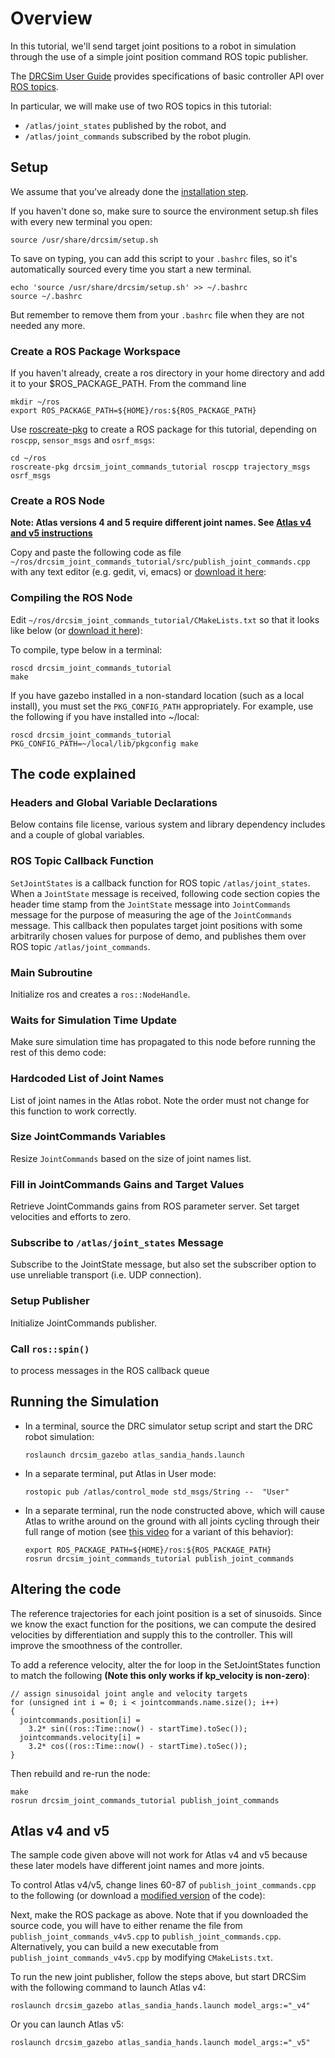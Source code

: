 # Overview

In this tutorial, we'll send target joint positions to a robot in simulation through the use of a simple joint position command ROS topic publisher.

The [DRCSim User Guide](https://bitbucket.org/osrf/drcsim/wiki/DRC/UserGuide) provides specifications of basic controller API over [ROS topics](http://www.ros.org/wiki/Topics).

In particular, we will make use of two ROS topics in this tutorial:

  - `/atlas/joint_states` published by the robot, and
  - `/atlas/joint_commands` subscribed by the robot plugin.

## Setup

We assume that you've already done the [installation step](http://gazebosim.org/tutorials/?tut=drcsim_install).

If you haven't done so, make sure to source the environment setup.sh files with every new terminal you open:

~~~
source /usr/share/drcsim/setup.sh
~~~

To save on typing, you can add this script to your `.bashrc` files, so it's automatically sourced every time you start a new terminal.

~~~
echo 'source /usr/share/drcsim/setup.sh' >> ~/.bashrc
source ~/.bashrc
~~~

But remember to remove them from your `.bashrc` file when they are not needed any more.

### Create a ROS Package Workspace

If you haven't already, create a ros directory in your home directory and add it to your $ROS_PACKAGE_PATH. From the command line

~~~
mkdir ~/ros
export ROS_PACKAGE_PATH=${HOME}/ros:${ROS_PACKAGE_PATH}
~~~

Use [roscreate-pkg](http://ros.org/wiki/roscreate) to create a ROS package for this tutorial, depending on `roscpp`, `sensor_msgs` and `osrf_msgs`:

~~~
cd ~/ros
roscreate-pkg drcsim_joint_commands_tutorial roscpp trajectory_msgs osrf_msgs
~~~

### Create a ROS Node

**Note: Atlas versions 4 and 5 require different joint names. See [Atlas v4 and v5 instructions](/tutorials?cat=drcsim&tut=drcsim_ros_cmds#Atlasv4andv5)**

Copy and paste the following code as file
 `~/ros/drcsim_joint_commands_tutorial/src/publish_joint_commands.cpp`
 with any text editor (e.g. gedit, vi, emacs)
 or [download it here](http://bitbucket.org/osrf/gazebo_tutorials/raw/default/drcsim_ros_cmds/files/publish_joint_commands.cpp):

<include src='http://bitbucket.org/osrf/gazebo_tutorials/raw/default/drcsim_ros_cmds/files/publish_joint_commands.cpp' />

### Compiling the ROS Node

Edit `~/ros/drcsim_joint_commands_tutorial/CMakeLists.txt`
 so that it looks like below
 (or [download it here](http://bitbucket.org/osrf/gazebo_tutorials/raw/default/drcsim_ros_cmds/files/CMakeLists.txt)):

<include src='http://bitbucket.org/osrf/gazebo_tutorials/raw/default/drcsim_ros_cmds/files/CMakeLists.txt' />


To compile, type below in a terminal:

~~~
roscd drcsim_joint_commands_tutorial
make
~~~

If you have gazebo installed in a non-standard location (such as a local install), you must set the `PKG_CONFIG_PATH` appropriately. For example, use the following if you have installed into ~/local:

~~~
roscd drcsim_joint_commands_tutorial
PKG_CONFIG_PATH=~/local/lib/pkgconfig make
~~~


## The code explained

### Headers and Global Variable Declarations
Below contains file license, various system and library dependency includes and
a couple of global variables.

<include to='/JointCommands jointcommands;/' src='http://bitbucket.org/osrf/gazebo_tutorials/raw/default/drcsim_ros_cmds/files/publish_joint_commands.cpp' />


### ROS Topic Callback Function

`SetJointStates` is a callback function for ROS topic `/atlas/joint_states`.
When a `JointState` message is received, following code section copies the
header time stamp from the `JointState` message into `JointCommands` message
for the purpose of measuring the age of the `JointCommands` message.
This callback then populates target joint positions with some arbitrarily chosen values for purpose of demo, and publishes them over ROS topic `/atlas/joint_commands`.

<include from='/void SetJointStates/' to='/publish\(jointcommands\);\n  \}\n}/' src='http://bitbucket.org/osrf/gazebo_tutorials/raw/default/drcsim_ros_cmds/files/publish_joint_commands.cpp' />


### Main Subroutine
Initialize ros and creates a `ros::NodeHandle`.

<include from='/int main/' to='/= new ros::NodeHandle\(\);/' src='http://bitbucket.org/osrf/gazebo_tutorials/raw/default/drcsim_ros_cmds/files/publish_joint_commands.cpp' />


### Waits for Simulation Time Update
Make sure simulation time has propagated to this node before running the rest of this demo code:

<include from='/  // Waits/' to='\false;\n  }\' src='http://bitbucket.org/osrf/gazebo_tutorials/raw/default/drcsim_ros_cmds/files/publish_joint_commands.cpp' />


### Hardcoded List of Joint Names

List of joint names in the Atlas robot.  Note the order must not change for this function to work correctly.

<include from='/  // must/' to='/r_arm_mwx"\);/' src='http://bitbucket.org/osrf/gazebo_tutorials/raw/default/drcsim_ros_cmds/files/publish_joint_commands.cpp' />


### Size JointCommands Variables

Resize `JointCommands` based on the size of joint names list.

<include from='/  unsigned int n/' to='i_effort_max.resize\(n\);/' src='http://bitbucket.org/osrf/gazebo_tutorials/raw/default/drcsim_ros_cmds/files/publish_joint_commands.cpp' />


### Fill in JointCommands Gains and Target Values

Retrieve JointCommands gains from ROS parameter server.
Set target velocities and efforts to zero.

<include from='/for \(unsigned int i = 0; i < n/' to='/jointcommands.kp_velocity\[i\]  = 0;\n  }/' src='http://bitbucket.org/osrf/gazebo_tutorials/raw/default/drcsim_ros_cmds/files/publish_joint_commands.cpp' />

### Subscribe to `/atlas/joint_states` Message

Subscribe to the JointState message, but also set the subscriber option to use
unreliable transport (i.e. UDP connection).

<include from='/  // ros topic subscriptions/' to='/1000, SetJointStates\);/' src='http://bitbucket.org/osrf/gazebo_tutorials/raw/default/drcsim_ros_cmds/files/publish_joint_commands.cpp' />

### Setup Publisher

Initialize JointCommands publisher.

<include from='/pub_joint_commands_ =/' to='/, 1, true\);/' src='http://bitbucket.org/osrf/gazebo_tutorials/raw/default/drcsim_ros_cmds/files/publish_joint_commands.cpp' />

### Call `ros::spin()`

to process messages in the ROS callback queue

<include from='/ros::spin\(\);/' to='/return 0;\n  }/' src='http://bitbucket.org/osrf/gazebo_tutorials/raw/default/drcsim_ros_cmds/files/publish_joint_commands.cpp' />

## Running the Simulation

* In a terminal, source the DRC simulator setup script and start the DRC robot simulation:

    ~~~
    roslaunch drcsim_gazebo atlas_sandia_hands.launch
    ~~~

* In a separate terminal, put Atlas in User mode:

    ~~~
    rostopic pub /atlas/control_mode std_msgs/String --  "User"
    ~~~

* In a separate terminal, run the node constructed above, which will cause
 Atlas to writhe around on the ground with all joints cycling through their full range of motion
 (see [this video](https://www.youtube.com/watch?v=-zpZ3lUvccI#t=23s)
  for a variant of this behavior):

    ~~~
    export ROS_PACKAGE_PATH=${HOME}/ros:${ROS_PACKAGE_PATH}
    rosrun drcsim_joint_commands_tutorial publish_joint_commands
    ~~~

## Altering the code

The reference trajectories for each joint position is a set of sinusoids. Since we know the exact function for the positions, we can compute the desired velocities by differentiation and supply this to the controller. This will improve the smoothness of the controller.

To add a reference velocity, alter the for loop in the SetJointStates function to match the following **(Note this only works if kp_velocity is non-zero)**:

~~~
// assign sinusoidal joint angle and velocity targets
for (unsigned int i = 0; i < jointcommands.name.size(); i++)
{
  jointcommands.position[i] =
    3.2* sin((ros::Time::now() - startTime).toSec());
  jointcommands.velocity[i] =
    3.2* cos((ros::Time::now() - startTime).toSec());
}
~~~

Then rebuild and re-run the node:

~~~
make
rosrun drcsim_joint_commands_tutorial publish_joint_commands
~~~

## Atlas v4 and v5

The sample code given above will not work for Atlas v4 and v5 because these later models have different joint names and more joints.

To control Atlas v4/v5, change lines 60-87 of `publish_joint_commands.cpp` to the following (or download a [modified version](http://bitbucket.org/osrf/gazebo_tutorials/raw/default/default/files/publish_joint_commands_v4.txt) of the code):

<include from='/  jointcommands.name.push_back\("atlas::l_leg_hpz"\);/' to='/jointcommands.name.push_back\("atlas::back_bkx"\);/' src='http://bitbucket.org/osrf/gazebo_tutorials/raw/default/drcsim_ros_cmds/files/publish_joint_commands_v4v5.cpp' />

Next, make the ROS package as above. Note that if you downloaded the source code, you will have to either rename the file from `publish_joint_commands_v4v5.cpp` to `publish_joint_commands.cpp`. Alternatively, you can build a new executable from `publish_joint_commands_v4v5.cpp` by modifying `CMakeLists.txt`.

To run the new joint publisher, follow the steps above, but start DRCSim with the following command to launch Atlas v4:

~~~
roslaunch drcsim_gazebo atlas_sandia_hands.launch model_args:="_v4"
~~~

Or you can launch Atlas v5:

~~~
roslaunch drcsim_gazebo atlas_sandia_hands.launch model_args:="_v5"
~~~
